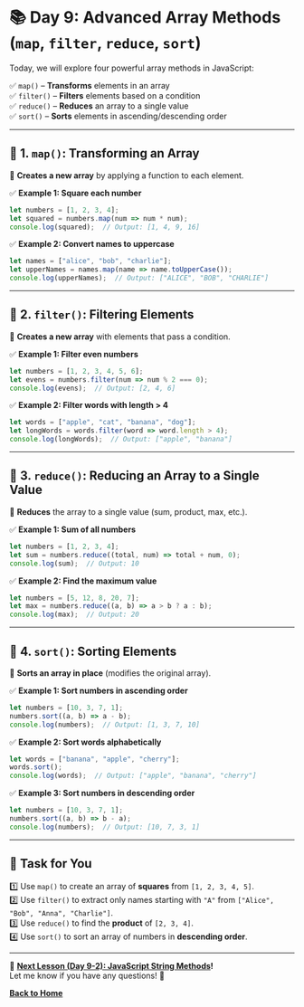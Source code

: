# **📚 Day 9: Advanced Array Methods (`map`, `filter`, `reduce`, `sort`)**  

Today, we will explore four powerful array methods in JavaScript:  

✅ `map()` – **Transforms** elements in an array  
✅ `filter()` – **Filters** elements based on a condition  
✅ `reduce()` – **Reduces** an array to a single value  
✅ `sort()` – **Sorts** elements in ascending/descending order  

---

## **🔹 1. `map()`: Transforming an Array**  
📌 **Creates a new array** by applying a function to each element.  

✅ **Example 1: Square each number**  
```js
let numbers = [1, 2, 3, 4];
let squared = numbers.map(num => num * num);
console.log(squared);  // Output: [1, 4, 9, 16]
```

✅ **Example 2: Convert names to uppercase**  
```js
let names = ["alice", "bob", "charlie"];
let upperNames = names.map(name => name.toUpperCase());
console.log(upperNames);  // Output: ["ALICE", "BOB", "CHARLIE"]
```

---

## **🔹 2. `filter()`: Filtering Elements**  
📌 **Creates a new array** with elements that pass a condition.  

✅ **Example 1: Filter even numbers**  
```js
let numbers = [1, 2, 3, 4, 5, 6];
let evens = numbers.filter(num => num % 2 === 0);
console.log(evens);  // Output: [2, 4, 6]
```

✅ **Example 2: Filter words with length > 4**  
```js
let words = ["apple", "cat", "banana", "dog"];
let longWords = words.filter(word => word.length > 4);
console.log(longWords);  // Output: ["apple", "banana"]
```

---

## **🔹 3. `reduce()`: Reducing an Array to a Single Value**  
📌 **Reduces** the array to a single value (sum, product, max, etc.).  

✅ **Example 1: Sum of all numbers**  
```js
let numbers = [1, 2, 3, 4];
let sum = numbers.reduce((total, num) => total + num, 0);
console.log(sum);  // Output: 10
```

✅ **Example 2: Find the maximum value**  
```js
let numbers = [5, 12, 8, 20, 7];
let max = numbers.reduce((a, b) => a > b ? a : b);
console.log(max);  // Output: 20
```

---

## **🔹 4. `sort()`: Sorting Elements**  
📌 **Sorts an array in place** (modifies the original array).  

✅ **Example 1: Sort numbers in ascending order**  
```js
let numbers = [10, 3, 7, 1];
numbers.sort((a, b) => a - b);
console.log(numbers);  // Output: [1, 3, 7, 10]
```

✅ **Example 2: Sort words alphabetically**  
```js
let words = ["banana", "apple", "cherry"];
words.sort();
console.log(words);  // Output: ["apple", "banana", "cherry"]
```

✅ **Example 3: Sort numbers in descending order**  
```js
let numbers = [10, 3, 7, 1];
numbers.sort((a, b) => b - a);
console.log(numbers);  // Output: [10, 7, 3, 1]
```

---

## **📝 Task for You**  
1️⃣ Use `map()` to create an array of **squares** from `[1, 2, 3, 4, 5]`.  
2️⃣ Use `filter()` to extract only names starting with `"A"` from `["Alice", "Bob", "Anna", "Charlie"]`.  
3️⃣ Use `reduce()` to find the **product** of `[2, 3, 4]`.  
4️⃣ Use `sort()` to sort an array of numbers in **descending order**.  

---

🎯 **[Next Lesson (Day 9-2): JavaScript String Methods](../day_9-2/README.md)!**  
Let me know if you have any questions! 🚀

[**Back to Home**](../../../README.md)
